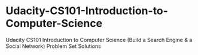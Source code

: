 # Udacity-CS101-Introduction-to-Computer-Science
Udacity CS101 Introduction to Computer Science (Build a Search Engine &amp; a Social Network) Problem Set Solutions
